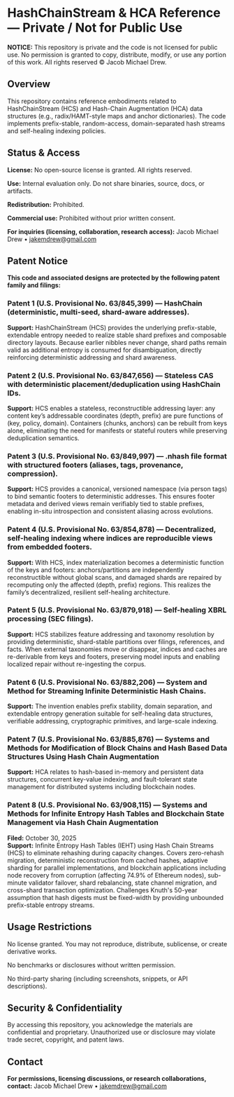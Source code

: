 # HashChainStream & HCA Reference — Private / Not for Public Use

**NOTICE:** This repository is private and the code is not licensed for public use.
No permission is granted to copy, distribute, modify, or use any portion of this work.
All rights reserved © Jacob Michael Drew.

## Overview

This repository contains reference embodiments related to HashChainStream (HCS) and Hash-Chain Augmentation (HCA) data structures (e.g., radix/HAMT-style maps and anchor dictionaries).
The code implements prefix-stable, random-access, domain-separated hash streams and self-healing indexing policies.

## Status & Access

**License:** No open-source license is granted. All rights reserved.

**Use:** Internal evaluation only. Do not share binaries, source, docs, or artifacts.

**Redistribution:** Prohibited.

**Commercial use:** Prohibited without prior written consent.

**For inquiries (licensing, collaboration, research access):**
Jacob Michael Drew • jakemdrew@gmail.com 

## Patent Notice

**This code and associated designs are protected by the following patent family and filings:**

### Patent 1 (U.S. Provisional No. 63/845,399) — HashChain (deterministic, multi-seed, shard-aware addresses).

**Support:** HashChainStream (HCS) provides the underlying prefix-stable, extendable entropy needed to realize stable shard prefixes and composable directory layouts. Because earlier nibbles never change, shard paths remain valid as additional entropy is consumed for disambiguation, directly reinforcing deterministic addressing and shard awareness.

### Patent 2 (U.S. Provisional No. 63/847,656) — Stateless CAS with deterministic placement/deduplication using HashChain IDs.

**Support:** HCS enables a stateless, reconstructible addressing layer: any content key’s addressable coordinates (depth, prefix) are pure functions of (key, policy, domain). Containers (chunks, anchors) can be rebuilt from keys alone, eliminating the need for manifests or stateful routers while preserving deduplication semantics.

### Patent 3 (U.S. Provisional No. 63/849,997) — .nhash file format with structured footers (aliases, tags, provenance, compression).

**Support:** HCS provides a canonical, versioned namespace (via person tags) to bind semantic footers to deterministic addresses. This ensures footer metadata and derived views remain verifiably tied to stable prefixes, enabling in-situ introspection and consistent aliasing across evolutions.

### Patent 4 (U.S. Provisional No. 63/854,878) — Decentralized, self-healing indexing where indices are reproducible views from embedded footers.

**Support:** With HCS, index materialization becomes a deterministic function of the keys and footers: anchors/partitions are independently reconstructible without global scans, and damaged shards are repaired by recomputing only the affected (depth, prefix) regions. This realizes the family’s decentralized, resilient self-healing architecture.

### Patent 5 (U.S. Provisional No. 63/879,918) — Self-healing XBRL processing (SEC filings).

**Support:** HCS stabilizes feature addressing and taxonomy resolution by providing deterministic, shard-stable partitions over filings, references, and facts. When external taxonomies move or disappear, indices and caches are re-derivable from keys and footers, preserving model inputs and enabling localized repair without re-ingesting the corpus.

### Patent 6 (U.S. Provisional No. 63/882,206) — System and Method for Streaming Infinite Deterministic Hash Chains.

**Support:** The invention enables prefix stability, domain separation, and extendable entropy generation suitable for self-healing data structures, verifiable addressing, cryptographic primitives, and large-scale indexing.

### Patent 7 (U.S. Provisional No. 63/885,876) —  Systems and Methods for Modification of Block Chains and Hash Based Data Structures Using Hash Chain Augmentation

**Support:** HCA relates to hash-based in-memory and persistent data structures, concurrent key-value indexing, and fault-tolerant state management for distributed systems including blockchain nodes.

### Patent 8 (U.S. Provisional No. 63/908,115) — Systems and Methods for Infinite Entropy Hash Tables and Blockchain State Management via Hash Chain Augmentation
**Filed:** October 30, 2025  
**Support:** Infinite Entropy Hash Tables (IEHT) using Hash Chain Streams (HCS) to eliminate rehashing during capacity changes. Covers zero-rehash migration, deterministic reconstruction from cached hashes, adaptive sharding for parallel implementations, and blockchain applications including node recovery from corruption (affecting 74.9% of Ethereum nodes), sub-minute validator failover, shard rebalancing, state channel migration, and cross-shard transaction optimization. Challenges Knuth's 50-year assumption that hash digests must be fixed-width by providing unbounded prefix-stable entropy streams.

## Usage Restrictions

No license granted. You may not reproduce, distribute, sublicense, or create derivative works.

No benchmarks or disclosures without written permission.

No third-party sharing (including screenshots, snippets, or API descriptions).

## Security & Confidentiality

By accessing this repository, you acknowledge the materials are confidential and proprietary.
Unauthorized use or disclosure may violate trade secret, copyright, and patent laws.

## Contact

**For permissions, licensing discussions, or research collaborations, contact:**
Jacob Michael Drew • jakemdrew@gmail.com
